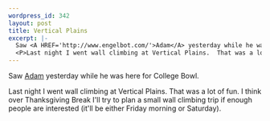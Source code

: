 ```yaml
--- 
wordpress_id: 342
layout: post
title: Vertical Plains
excerpt: |-
  Saw <A HREF='http://www.engelbot.com/'>Adam</A> yesterday while he was here for College Bowl.
  <P>Last night I went wall climbing at Vertical Plains.  That was a lot of fun.  I think over Thanksgiving Break I'll try to plan a small wall climbing trip if enough people are interested (it'll be either Friday morning or Saturday).
---
```

Saw <A HREF='http://www.engelbot.com/'>Adam</A> yesterday while he was here for College Bowl.
<P>Last night I went wall climbing at Vertical Plains.  That was a lot of fun.  I think over Thanksgiving Break I'll try to plan a small wall climbing trip if enough people are interested (it'll be either Friday morning or Saturday).
